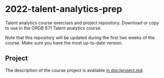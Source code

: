# 2022-talent-analytics-prep
Talent analytics course exercises and project repository. Download or copy to use in the ORGB 671 Talent analytics course.

Note that this repository will be updated during the first two weeks of the course. Make sure you have the most up-to-date version.

## Project
The description of the course project is available [in doc/project.md](doc/project.md).
